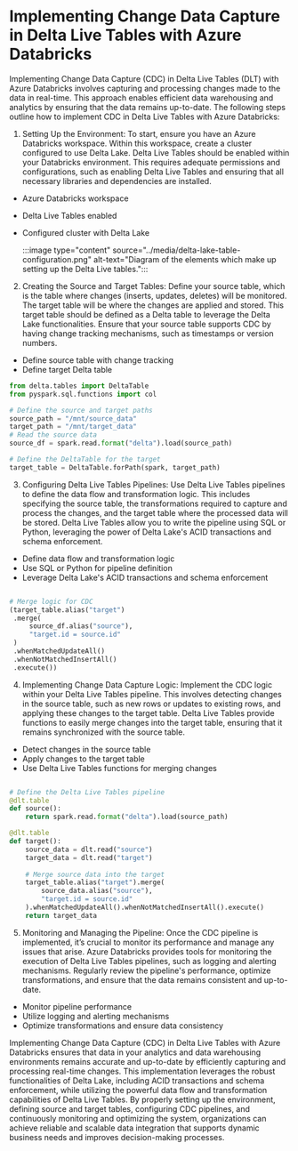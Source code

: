 # Implementing Change Data Capture in Delta Live Tables with Azure Databricks

Implementing Change Data Capture (CDC) in Delta Live Tables (DLT) with Azure Databricks involves capturing and processing changes made to the data in real-time. This approach enables efficient data warehousing and analytics by ensuring that the data remains up-to-date. The following steps outline how to implement CDC in Delta Live Tables with Azure Databricks:

1. Setting Up the Environment:
To start, ensure you have an Azure Databricks workspace. Within this workspace, create a cluster configured to use Delta Lake. Delta Live Tables should be enabled within your Databricks environment. This requires adequate permissions and configurations, such as enabling Delta Live Tables and ensuring that all necessary libraries and dependencies are installed.

- Azure Databricks workspace
- Delta Live Tables enabled
- Configured cluster with Delta Lake

    :::image type="content" source="../media/delta-lake-table-configuration.png" alt-text="Diagram of the elements which make up setting up the Delta Live tables.":::

2. Creating the Source and Target Tables:
Define your source table, which is the table where changes (inserts, updates, deletes) will be monitored. The target table will be where the changes are applied and stored. This target table should be defined as a Delta table to leverage the Delta Lake functionalities. Ensure that your source table supports CDC by having change tracking mechanisms, such as timestamps or version numbers.

- Define source table with change tracking
- Define target Delta table

```python
from delta.tables import DeltaTable
from pyspark.sql.functions import col

# Define the source and target paths
source_path = "/mnt/source_data"
target_path = "/mnt/target_data"
# Read the source data
source_df = spark.read.format("delta").load(source_path)

# Define the DeltaTable for the target
target_table = DeltaTable.forPath(spark, target_path)
```

3. Configuring Delta Live Tables Pipelines:
Use Delta Live Tables pipelines to define the data flow and transformation logic. This includes specifying the source table, the transformations required to capture and process the changes, and the target table where the processed data will be stored. Delta Live Tables allow you to write the pipeline using SQL or Python, leveraging the power of Delta Lake's ACID transactions and schema enforcement.

- Define data flow and transformation logic
- Use SQL or Python for pipeline definition
- Leverage Delta Lake's ACID transactions and schema enforcement

```python

# Merge logic for CDC
(target_table.alias("target")
 .merge(
     source_df.alias("source"),
     "target.id = source.id"
 )
 .whenMatchedUpdateAll()
 .whenNotMatchedInsertAll()
 .execute())

```
4. Implementing Change Data Capture Logic:
Implement the CDC logic within your Delta Live Tables pipeline. This involves detecting changes in the source table, such as new rows or updates to existing rows, and applying these changes to the target table. Delta Live Tables provide functions to easily merge changes into the target table, ensuring that it remains synchronized with the source table.

- Detect changes in the source table
- Apply changes to the target table
- Use Delta Live Tables functions for merging changes

```python

# Define the Delta Live Tables pipeline
@dlt.table
def source():
    return spark.read.format("delta").load(source_path)

@dlt.table
def target():
    source_data = dlt.read("source")
    target_data = dlt.read("target")
    
    # Merge source data into the target
    target_table.alias("target").merge(
        source_data.alias("source"),
        "target.id = source.id"
    ).whenMatchedUpdateAll().whenNotMatchedInsertAll().execute()
    return target_data

```

5. Monitoring and Managing the Pipeline:
Once the CDC pipeline is implemented, it’s crucial to monitor its performance and manage any issues that arise. Azure Databricks provides tools for monitoring the execution of Delta Live Tables pipelines, such as logging and alerting mechanisms. Regularly review the pipeline's performance, optimize transformations, and ensure that the data remains consistent and up-to-date.

- Monitor pipeline performance
- Utilize logging and alerting mechanisms
- Optimize transformations and ensure data consistency

Implementing Change Data Capture (CDC) in Delta Live Tables with Azure Databricks ensures that data in your analytics and data warehousing environments remains accurate and up-to-date by efficiently capturing and processing real-time changes. This implementation leverages the robust functionalities of Delta Lake, including ACID transactions and schema enforcement, while utilizing the powerful data flow and transformation capabilities of Delta Live Tables. By properly setting up the environment, defining source and target tables, configuring CDC pipelines, and continuously monitoring and optimizing the system, organizations can achieve reliable and scalable data integration that supports dynamic business needs and improves decision-making processes.